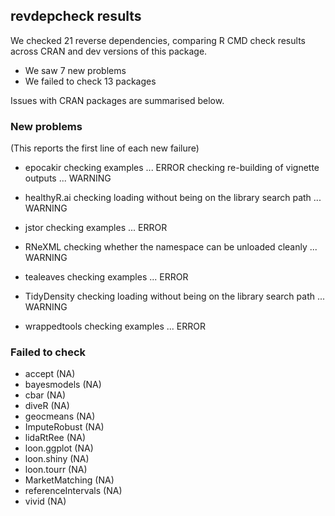 ## revdepcheck results

We checked 21 reverse dependencies, comparing R CMD check results across CRAN and dev versions of this package.

 * We saw 7 new problems
 * We failed to check 13 packages

Issues with CRAN packages are summarised below.

### New problems
(This reports the first line of each new failure)

* epocakir
  checking examples ... ERROR
  checking re-building of vignette outputs ... WARNING

* healthyR.ai
  checking loading without being on the library search path ... WARNING

* jstor
  checking examples ... ERROR

* RNeXML
  checking whether the namespace can be unloaded cleanly ... WARNING

* tealeaves
  checking examples ... ERROR

* TidyDensity
  checking loading without being on the library search path ... WARNING

* wrappedtools
  checking examples ... ERROR

### Failed to check

* accept             (NA)
* bayesmodels        (NA)
* cbar               (NA)
* diveR              (NA)
* geocmeans          (NA)
* ImputeRobust       (NA)
* lidaRtRee          (NA)
* loon.ggplot        (NA)
* loon.shiny         (NA)
* loon.tourr         (NA)
* MarketMatching     (NA)
* referenceIntervals (NA)
* vivid              (NA)
